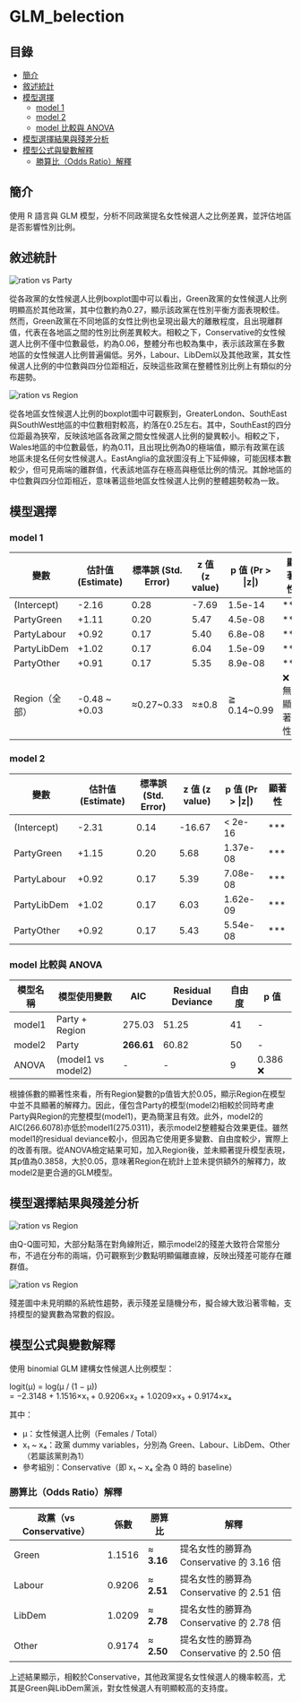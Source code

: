 # GLM_belection

## 目錄
- [簡介](#簡介)
- [敘述統計](#敘述統計)
- [模型選擇](#模型選擇)
  - [model 1](#model-1)
  - [model 2](#model-2)
  - [model 比較與 ANOVA](#model比較與ANOVA)
- [模型選擇結果與殘差分析](#結果選用-model-2)
- [模型公式與變數解釋](#模型公式與變數解釋)
  - [勝算比（Odds Ratio）解釋](#勝算比odds-ratio解釋)

## 簡介
使用 R 語言與 GLM 模型，分析不同政黨提名女性候選人之比例差異，並評估地區是否影響性別比例。

## 敘述統計

![ration vs Party](ratio_Party.png)

從各政黨的女性候選人比例boxplot圖中可以看出，Green政黨的女性候選人比例明顯高於其他政黨，其中位數約為0.27，顯示該政黨在性別平衡方面表現較佳。然而，Green政黨在不同地區的女性比例也呈現出最大的離散程度，且出現離群值，代表在各地區之間的性別比例差異較大。相較之下，Conservative的女性候選人比例不僅中位數最低，約為0.06，整體分布也較為集中，表示該政黨在多數地區的女性候選人比例普遍偏低。另外，Labour、LibDem以及其他政黨，其女性候選人比例的中位數與四分位距相近，反映這些政黨在整體性別比例上有類似的分布趨勢。


![ration vs Region](ratio_Region.png)

從各地區女性候選人比例的boxplot圖中可觀察到，GreaterLondon、SouthEast與SouthWest地區的中位數相對較高，約落在0.25左右。其中，SouthEast的四分位距最為狹窄，反映該地區各政黨之間女性候選人比例的變異較小。相較之下，Wales地區的中位數最低，約為0.11，且出現比例為0的極端值，顯示有政黨在該地區未提名任何女性候選人。EastAnglia的盒狀圖沒有上下延伸線，可能因樣本數較少，但可見兩端的離群值，代表該地區存在極高與極低比例的情況。其餘地區的中位數與四分位距相近，意味著這些地區女性候選人比例的整體趨勢較為一致。

## 模型選擇
### model 1
| 變數       | 估計值 (Estimate) | 標準誤 (Std. Error) | z 值 (z value) | p 值 (Pr > \|z\|) | 顯著性    |
| ----------- | -------------- | ---------------- | ----- | ------------ | ------ |
| (Intercept) | -2.16          | 0.28             | -7.69 | 1.5e-14      | \*\*\* |
| PartyGreen  | +1.11          | 0.20             | 5.47  | 4.5e-08      | \*\*\* |
| PartyLabour | +0.92          | 0.17             | 5.40  | 6.8e-08      | \*\*\* |
| PartyLibDem | +1.02          | 0.17             | 6.04  | 1.5e-09      | \*\*\* |
| PartyOther  | +0.91          | 0.17             | 5.35  | 8.9e-08      | \*\*\* |
| Region（全部）  | -0.48 \~ +0.03 | ≈0.27\~0.33      | ≈±0.8 | ≧ 0.14\~0.99 | ❌ 無顯著性 |

### model 2
| 變數       | 估計值 (Estimate) | 標準誤 (Std. Error) | z 值 (z value) | p 值 (Pr > \|z\|) | 顯著性    |
| ----------- | -------------- | ---------------- | ------------- | ---------------- | ------ |
| (Intercept) | -2.31       | 0.14           | -16.67       | < 2e-16          | \*\*\* |
| PartyGreen  | +1.15        | 0.20           | 5.68         | 1.37e-08         | \*\*\* |
| PartyLabour | +0.92        | 0.17           | 5.39         | 7.08e-08         | \*\*\* |
| PartyLibDem | +1.02        | 0.17           | 6.03         | 1.62e-09         | \*\*\* |
| PartyOther  | +0.92        | 0.17           | 5.43         | 5.54e-08         | \*\*\* |

### model 比較與 ANOVA
| 模型名稱   | 模型使用變數            | AIC        | Residual Deviance | 自由度 |p 值     |
| ------ | -------------- | ---------- | ----------------- | --- |-|
| model1 | Party + Region | 275.03     | 51.25             | 41  |-|
| model2 | Party          | **266.61** | 60.82             | 50  |-|
| ANOVA  | (model1 vs model2) | -          | -           | 9  | 0.386 ❌ |

根據係數的顯著性來看，所有Region變數的p值皆大於0.05，顯示Region在模型中並不具顯著的解釋力。因此，僅包含Party的模型(model2)相較於同時考慮Party與Region的完整模型(model1)，更為簡潔且有效。此外，model2的AIC(266.6078)亦低於model1(275.0311)，表示model2整體擬合效果更佳。雖然model1的residual deviance較小，但因為它使用更多變數、自由度較少，實際上的改善有限。從ANOVA檢定結果可知，加入Region後，並未顯著提升模型表現，其p值為0.3858，大於0.05，意味著Region在統計上並未提供額外的解釋力，故model2是更合適的GLM模型。

## 模型選擇結果與殘差分析
![ration vs Region](QQ_plot.png)

由Q-Q圖可知，大部分點落在對角線附近，顯示model2的殘差大致符合常態分布，不過在分布的兩端，仍可觀察到少數點明顯偏離直線，反映出殘差可能存在離群值。


![ration vs Region](QQ_plot.png)

殘差圖中未見明顯的系統性趨勢，表示殘差呈隨機分布，擬合線大致沿著零軸，支持模型的變異數為常數的假設。

## 模型公式與變數解釋

使用 binomial GLM 建構女性候選人比例模型：

logit(μ) = log(μ / (1 − μ))  
         = −2.3148 + 1.1516×x₁ + 0.9206×x₂ + 1.0209×x₃ + 0.9174×x₄

其中：
- μ：女性候選人比例（Females / Total）
- x₁ ~ x₄：政黨 dummy variables，分別為 Green、Labour、LibDem、Other（若屬該黨則為1）
- 參考組別：Conservative（即 x₁ ~ x₄ 全為 0 時的 baseline）

### 勝算比（Odds Ratio）解釋

| 政黨（vs Conservative） | 係數  | 勝算比  | 解釋                             |
| ------------------- | ----------- | ------------------- | ------------------------------ |
| Green               | 1.1516      | ≈ **3.16**          | 提名女性的勝算為 Conservative 的 3.16 倍 |
| Labour              | 0.9206      | ≈ **2.51**          | 提名女性的勝算為 Conservative 的 2.51 倍 |
| LibDem              | 1.0209      | ≈ **2.78**          | 提名女性的勝算為 Conservative 的 2.78 倍 |
| Other               | 0.9174      | ≈ **2.50**          | 提名女性的勝算為 Conservative 的 2.50 倍 |

上述結果顯示，相較於Conservative，其他政黨提名女性候選人的機率較高，尤其是Green與LibDem黨派，對女性候選人有明顯較高的支持度。
